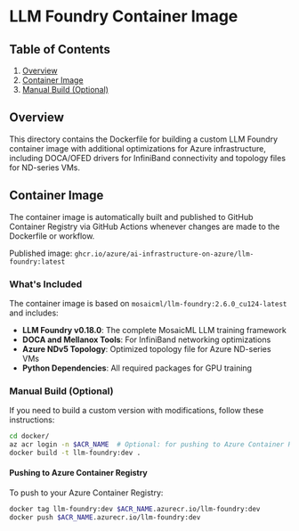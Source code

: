# LLM Foundry Container Image

## Table of Contents

1. [Overview](#overview)
2. [Container Image](#container-image)
3. [Manual Build (Optional)](#manual-build-optional)

## Overview

This directory contains the Dockerfile for building a custom LLM Foundry container image with additional optimizations for Azure infrastructure, including DOCA/OFED drivers for InfiniBand connectivity and topology files for ND-series VMs.

## Container Image

The container image is automatically built and published to GitHub Container Registry via GitHub Actions whenever changes are made to the Dockerfile or workflow.

Published image: `ghcr.io/azure/ai-infrastructure-on-azure/llm-foundry:latest`

### What's Included

The container image is based on `mosaicml/llm-foundry:2.6.0_cu124-latest` and includes:

- **LLM Foundry v0.18.0**: The complete MosaicML LLM training framework
- **DOCA and Mellanox Tools**: For InfiniBand networking optimizations
- **Azure NDv5 Topology**: Optimized topology file for Azure ND-series VMs
- **Python Dependencies**: All required packages for GPU training

### Manual Build (Optional)

If you need to build a custom version with modifications, follow these instructions:

```bash
cd docker/
az acr login -n $ACR_NAME  # Optional: for pushing to Azure Container Registry
docker build -t llm-foundry:dev .
```

#### Pushing to Azure Container Registry

To push to your Azure Container Registry:

```bash
docker tag llm-foundry:dev $ACR_NAME.azurecr.io/llm-foundry:dev
docker push $ACR_NAME.azurecr.io/llm-foundry:dev
```
